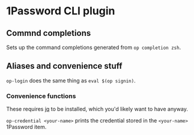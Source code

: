 # 1Password CLI plugin

## Commnd completions

Sets up the command completions generated from `op completion zsh`.

## Aliases and convenience stuff

`op-login` does the same thing as `eval $(op signin)`.

### Convenience functions

These requires [jq](https://stedolan.github.io/jq/) to be installed, which you'd likely want to have anyway.

`op-credential <your-name>` prints the credential stored in the `<your-name>` 1Password item.


